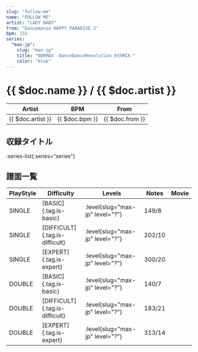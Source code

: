 ```yaml
---
slug: "follow-me"
name: "FOLLOW ME"
artist: "LADY BABY"
from: "Dancemania HAPPY PARADISE 2"
bpm: 158
series:
  "max-jp":
    slug: "max-jp"
    title: "DDRMAX -DanceDanceRevolution 6thMIX-"
    color: "blue"
---
```


# {{ $doc.name }} / {{ $doc.artist }}

|Artist|BPM|From|
|------|---|----|
|{{ $doc.artist }}|{{ $doc.bpm }}|{{ $doc.from }}|

## 収録タイトル

:series-list{:series="series"}

## 譜面一覧

|PlayStyle|Difficulty|Levels|Notes|Movie|
|---------|----------|------|-----|-----|
|SINGLE|[BASIC]{.tag.is-basic}|:level{slug="max-jp" level="?"}|149/8||
|SINGLE|[DIFFICULT]{.tag.is-difficult}|:level{slug="max-jp" level="?"}|202/10||
|SINGLE|[EXPERT]{.tag.is-expert}|:level{slug="max-jp" level="?"}|300/20||
|DOUBLE|[BASIC]{.tag.is-basic}|:level{slug="max-jp" level="?"}|140/7||
|DOUBLE|[DIFFICULT]{.tag.is-difficult}|:level{slug="max-jp" level="?"}|183/21||
|DOUBLE|[EXPERT]{.tag.is-expert}|:level{slug="max-jp" level="?"}|313/14||
